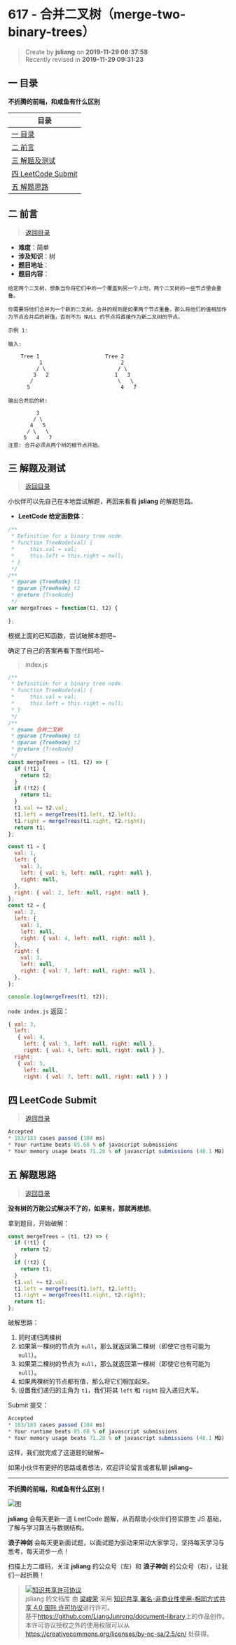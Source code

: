 617 - 合并二叉树（merge-two-binary-trees）
===

> Create by **jsliang** on **2019-11-29 08:37:58**  
> Recently revised in **2019-11-29 09:31:23**

## <a name="chapter-one" id="chapter-one"></a>一 目录

**不折腾的前端，和咸鱼有什么区别**

| 目录 |
| --- | 
| [一 目录](#chapter-one) | 
| <a name="catalog-chapter-two" id="catalog-chapter-two"></a>[二 前言](#chapter-two) |
| <a name="catalog-chapter-three" id="catalog-chapter-three"></a>[三 解题及测试](#chapter-three) |
| <a name="catalog-chapter-four" id="catalog-chapter-four"></a>[四 LeetCode Submit](#chapter-four) |
| <a name="catalog-chapter-five" id="catalog-chapter-five"></a>[五 解题思路](#chapter-five) |

## <a name="chapter-two" id="chapter-two"></a>二 前言

> [返回目录](#chapter-one)

* **难度**：简单
* **涉及知识**：树
* **题目地址**：
* **题目内容**：

```
给定两个二叉树，想象当你将它们中的一个覆盖到另一个上时，两个二叉树的一些节点便会重叠。

你需要将他们合并为一个新的二叉树。合并的规则是如果两个节点重叠，那么将他们的值相加作为节点合并后的新值，否则不为 NULL 的节点将直接作为新二叉树的节点。

示例 1:

输入: 

	Tree 1                     Tree 2                  
          1                         2    
         / \                       / \    
        3   2                     1   3    
       /                           \   \   
      5                             4   7                  

输出合并后的树:

	     3
	    / \
	   4   5
	  / \   \ 
	 5   4   7
注意: 合并必须从两个树的根节点开始。
```

## <a name="chapter-three" id="chapter-three"></a>三 解题及测试

> [返回目录](#chapter-one)

小伙伴可以先自己在本地尝试解题，再回来看看 **jsliang** 的解题思路。

* **LeetCode 给定函数体**：

```js
/**
 * Definition for a binary tree node.
 * function TreeNode(val) {
 *     this.val = val;
 *     this.left = this.right = null;
 * }
 */
/**
 * @param {TreeNode} t1
 * @param {TreeNode} t2
 * @return {TreeNode}
 */
var mergeTrees = function(t1, t2) {
    
};
```

根据上面的已知函数，尝试破解本题吧~

确定了自己的答案再看下面代码哈~

> index.js

```js
/**
 * Definition for a binary tree node.
 * function TreeNode(val) {
 *     this.val = val;
 *     this.left = this.right = null;
 * }
 */
/**
 * @name 合并二叉树
 * @param {TreeNode} t1
 * @param {TreeNode} t2
 * @return {TreeNode}
 */
const mergeTrees = (t1, t2) => {
  if (!t1) {
    return t2;
  }
  if (!t2) {
    return t1;
  }
  t1.val += t2.val;
  t1.left = mergeTrees(t1.left, t2.left);
  t1.right = mergeTrees(t1.right, t2.right);
  return t1;
};

const t1 = {
  val: 1,
  left: {
    val: 3,
    left: { val: 5, left: null, right: null },
    right: null,
  },
  right: { val: 2, left: null, right: null },
};
const t2 = {
  val: 2,
  left: {
    val: 1,
    left: null,
    right: { val: 4, left: null, right: null },
  },
  right: {
    val: 3,
    left: null,
    right: { val: 7, left: null, right: null },
  },
};

console.log(mergeTrees(t1, t2));
```

`node index.js` 返回：

```js
{ val: 3,
  left:
   { val: 4,
     left: { val: 5, left: null, right: null },
     right: { val: 4, left: null, right: null } },
  right:
   { val: 5,
     left: null,
     right: { val: 7, left: null, right: null } } }
```

## <a name="chapter-four" id="chapter-four"></a>四 LeetCode Submit

> [返回目录](#chapter-one)

```js
Accepted
* 183/183 cases passed (104 ms)
* Your runtime beats 85.68 % of javascript submissions
* Your memory usage beats 71.28 % of javascript submissions (40.1 MB)
```

## <a name="chapter-five" id="chapter-five"></a>五 解题思路

> [返回目录](#chapter-one)

**没有树的万能公式解决不了的，如果有，那就再想想**。

拿到题目，开始破解：

```js
const mergeTrees = (t1, t2) => {
  if (!t1) {
    return t2;
  }
  if (!t2) {
    return t1;
  }
  t1.val += t2.val;
  t1.left = mergeTrees(t1.left, t2.left);
  t1.right = mergeTrees(t1.right, t2.right);
  return t1;
};
```

破解思路：

1. 同时递归两棵树
2. 如果第一棵树的节点为 `null`，那么就返回第二棵树（即使它也有可能为 `null`）。
3. 如果第二棵树的节点为 `null`，那么就返回第一棵树（即使它也有可能为 `null`）。
4. 如果两棵树的节点都有值，那么将它们相加起来。
5. 设置我们递归的主角为 `t1`，我们将其 `left` 和 `right` 投入递归大军。

Submit 提交：

```js
Accepted
* 183/183 cases passed (104 ms)
* Your runtime beats 85.68 % of javascript submissions
* Your memory usage beats 71.28 % of javascript submissions (40.1 MB)
```

这样，我们就完成了这道题的破解~

如果小伙伴有更好的思路或者想法，欢迎评论留言或者私聊 **jsliang**~

---

**不折腾的前端，和咸鱼有什么区别！**

![图](../../../public-repertory/img/z-index-small.png)

**jsliang** 会每天更新一道 LeetCode 题解，从而帮助小伙伴们夯实原生 JS 基础，了解与学习算法与数据结构。

**浪子神剑** 会每天更新面试题，以面试题为驱动来带动大家学习，坚持每天学习与思考，每天进步一点！

扫描上方二维码，关注 **jsliang** 的公众号（左）和 **浪子神剑** 的公众号（右），让我们一起折腾！

> <a rel="license" href="http://creativecommons.org/licenses/by-nc-sa/4.0/"><img alt="知识共享许可协议" style="border-width:0" src="https://i.creativecommons.org/l/by-nc-sa/4.0/88x31.png" /></a><br /><span xmlns:dct="http://purl.org/dc/terms/" property="dct:title">jsliang 的文档库</span> 由 <a xmlns:cc="http://creativecommons.org/ns#" href="https://github.com/LiangJunrong/document-library" property="cc:attributionName" rel="cc:attributionURL">梁峻荣</a> 采用 <a rel="license" href="http://creativecommons.org/licenses/by-nc-sa/4.0/">知识共享 署名-非商业性使用-相同方式共享 4.0 国际 许可协议</a>进行许可。<br />基于<a xmlns:dct="http://purl.org/dc/terms/" href="https://github.com/LiangJunrong/document-library" rel="dct:source">https://github.com/LiangJunrong/document-library</a>上的作品创作。<br />本许可协议授权之外的使用权限可以从 <a xmlns:cc="http://creativecommons.org/ns#" href="https://creativecommons.org/licenses/by-nc-sa/2.5/cn/" rel="cc:morePermissions">https://creativecommons.org/licenses/by-nc-sa/2.5/cn/</a> 处获得。